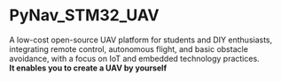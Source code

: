 # PyNav_STM32_UAV
A low-cost open-source UAV platform for students and DIY enthusiasts, integrating remote control, autonomous flight, and basic obstacle avoidance, with a focus on IoT and embedded technology practices.  
**It enables you to create a UAV by yourself**
